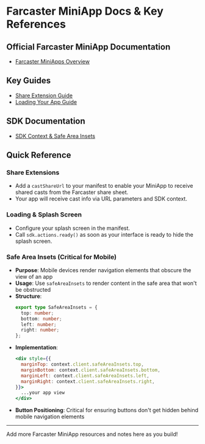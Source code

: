 # Farcaster MiniApp Docs & Key References

## Official Farcaster MiniApp Documentation
- [Farcaster MiniApps Overview](https://miniapps.farcaster.xyz/docs/)

## Key Guides
- [Share Extension Guide](https://miniapps.farcaster.xyz/docs/guides/share-extension)
- [Loading Your App Guide](https://miniapps.farcaster.xyz/docs/guides/loading)

## SDK Documentation
- [SDK Context & Safe Area Insets](https://miniapps.farcaster.xyz/docs/sdk/context#using-safeareainsets)

## Quick Reference

### Share Extensions
- Add a `castShareUrl` to your manifest to enable your MiniApp to receive shared casts from the Farcaster share sheet.
- Your app will receive cast info via URL parameters and SDK context.

### Loading & Splash Screen
- Configure your splash screen in the manifest.
- Call `sdk.actions.ready()` as soon as your interface is ready to hide the splash screen.

### Safe Area Insets (Critical for Mobile)
- **Purpose**: Mobile devices render navigation elements that obscure the view of an app
- **Usage**: Use `safeAreaInsets` to render content in the safe area that won't be obstructed
- **Structure**:
  ```typescript
  export type SafeAreaInsets = {
    top: number;
    bottom: number;
    left: number;
    right: number;
  };
  ```
- **Implementation**:
  ```jsx
  <div style={{
    marginTop: context.client.safeAreaInsets.top,
    marginBottom: context.client.safeAreaInsets.bottom,
    marginLeft: context.client.safeAreaInsets.left,
    marginRight: context.client.safeAreaInsets.right,
  }}>
    ...your app view
  </div>
  ```
- **Button Positioning**: Critical for ensuring buttons don't get hidden behind mobile navigation elements

---

Add more Farcaster MiniApp resources and notes here as you build! 